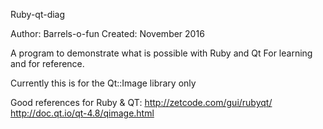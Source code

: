Ruby-qt-diag

Author: Barrels-o-fun
Created: November 2016

A program to demonstrate what is possible with Ruby and Qt
For learning and for reference.

Currently this is for the Qt::Image library only

Good references for Ruby & QT:
http://zetcode.com/gui/rubyqt/
http://doc.qt.io/qt-4.8/qimage.html


